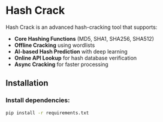 # Hash Crack

Hash Crack is an advanced hash-cracking tool that supports:
- **Core Hashing Functions** (MD5, SHA1, SHA256, SHA512)
- **Offline Cracking** using wordlists
- **AI-based Hash Prediction** with deep learning
- **Online API Lookup** for hash database verification
- **Async Cracking** for faster processing

## Installation

### Install dependencies:
```bash
pip install -r requirements.txt
